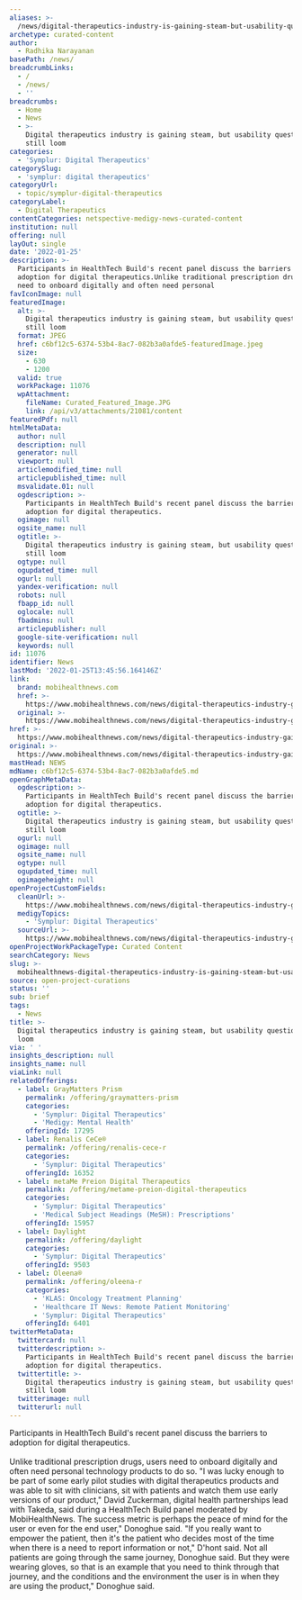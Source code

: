 ```yaml
---
aliases: >-
  /news/digital-therapeutics-industry-is-gaining-steam-but-usability-questions-still-loom
archetype: curated-content
author:
  - Radhika Narayanan
basePath: /news/
breadcrumbLinks:
  - /
  - /news/
  - ''
breadcrumbs:
  - Home
  - News
  - >-
    Digital therapeutics industry is gaining steam, but usability questions
    still loom
categories:
  - 'Symplur: Digital Therapeutics'
categorySlug:
  - 'symplur: digital therapeutics'
categoryUrl:
  - topic/symplur-digital-therapeutics
categoryLabel:
  - Digital Therapeutics
contentCategories: netspective-medigy-news-curated-content
institution: null
offering: null
layOut: single
date: '2022-01-25'
description: >-
  Participants in HealthTech Build's recent panel discuss the barriers to
  adoption for digital therapeutics.Unlike traditional prescription drugs, users
  need to onboard digitally and often need personal
favIconImage: null
featuredImage:
  alt: >-
    Digital therapeutics industry is gaining steam, but usability questions
    still loom
  format: JPEG
  href: c6bf12c5-6374-53b4-8ac7-082b3a0afde5-featuredImage.jpeg
  size:
    - 630
    - 1200
  valid: true
  workPackage: 11076
  wpAttachment:
    fileName: Curated_Featured_Image.JPG
    link: /api/v3/attachments/21081/content
featuredPdf: null
htmlMetaData:
  author: null
  description: null
  generator: null
  viewport: null
  articlemodified_time: null
  articlepublished_time: null
  msvalidate.01: null
  ogdescription: >-
    Participants in HealthTech Build's recent panel discuss the barriers to
    adoption for digital therapeutics.
  ogimage: null
  ogsite_name: null
  ogtitle: >-
    Digital therapeutics industry is gaining steam, but usability questions
    still loom
  ogtype: null
  ogupdated_time: null
  ogurl: null
  yandex-verification: null
  robots: null
  fbapp_id: null
  oglocale: null
  fbadmins: null
  articlepublisher: null
  google-site-verification: null
  keywords: null
id: 11076
identifier: News
lastMod: '2022-01-25T13:45:56.164146Z'
link:
  brand: mobihealthnews.com
  href: >-
    https://www.mobihealthnews.com/news/digital-therapeutics-industry-gaining-steam-usability-questions-still-loom
  original: >-
    https://www.mobihealthnews.com/news/digital-therapeutics-industry-gaining-steam-usability-questions-still-loom
href: >-
  https://www.mobihealthnews.com/news/digital-therapeutics-industry-gaining-steam-usability-questions-still-loom
original: >-
  https://www.mobihealthnews.com/news/digital-therapeutics-industry-gaining-steam-usability-questions-still-loom
mastHead: NEWS
mdName: c6bf12c5-6374-53b4-8ac7-082b3a0afde5.md
openGraphMetaData:
  ogdescription: >-
    Participants in HealthTech Build's recent panel discuss the barriers to
    adoption for digital therapeutics.
  ogtitle: >-
    Digital therapeutics industry is gaining steam, but usability questions
    still loom
  ogurl: null
  ogimage: null
  ogsite_name: null
  ogtype: null
  ogupdated_time: null
  ogimageheight: null
openProjectCustomFields:
  cleanUrl: >-
    https://www.mobihealthnews.com/news/digital-therapeutics-industry-gaining-steam-usability-questions-still-loom
  medigyTopics:
    - 'Symplur: Digital Therapeutics'
  sourceUrl: >-
    https://www.mobihealthnews.com/news/digital-therapeutics-industry-gaining-steam-usability-questions-still-loom
openProjectWorkPackageType: Curated Content
searchCategory: News
slug: >-
  mobihealthnews-digital-therapeutics-industry-is-gaining-steam-but-usability-questions-still-loom
source: open-project-curations
status: ''
sub: brief
tags:
  - News
title: >-
  Digital therapeutics industry is gaining steam, but usability questions still
  loom
via: ' '
insights_description: null
insights_name: null
viaLink: null
relatedOfferings:
  - label: GrayMatters Prism
    permalink: /offering/graymatters-prism
    categories:
      - 'Symplur: Digital Therapeutics'
      - 'Medigy: Mental Health'
    offeringId: 17295
  - label: Renalis CeCe®
    permalink: /offering/renalis-cece-r
    categories:
      - 'Symplur: Digital Therapeutics'
    offeringId: 16352
  - label: metaMe Preion Digital Therapeutics
    permalink: /offering/metame-preion-digital-therapeutics
    categories:
      - 'Symplur: Digital Therapeutics'
      - 'Medical Subject Headings (MeSH): Prescriptions'
    offeringId: 15957
  - label: Daylight
    permalink: /offering/daylight
    categories:
      - 'Symplur: Digital Therapeutics'
    offeringId: 9503
  - label: Oleena®
    permalink: /offering/oleena-r
    categories:
      - 'KLAS: Oncology Treatment Planning'
      - 'Healthcare IT News: Remote Patient Monitoring'
      - 'Symplur: Digital Therapeutics'
    offeringId: 6401
twitterMetaData:
  twittercard: null
  twitterdescription: >-
    Participants in HealthTech Build's recent panel discuss the barriers to
    adoption for digital therapeutics.
  twittertitle: >-
    Digital therapeutics industry is gaining steam, but usability questions
    still loom
  twitterimage: null
  twitterurl: null
---
```

<p>Participants in HealthTech Build's recent panel discuss the barriers to adoption for digital therapeutics.<br><br>Unlike traditional prescription drugs, users need to onboard digitally and often need personal technology products to do so.
"I was lucky enough to be part of some early pilot studies with digital therapeutics products and was able to sit with clinicians, sit with patients and watch them use early versions of our product," David Zuckerman, digital health partnerships lead with Takeda, said during a HealthTech Build panel moderated by MobiHealthNews.
The success metric is perhaps the peace of mind for the user or even for the end user," Donoghue said.
"If you really want to empower the patient, then it's the patient who decides most of the time when there is a need to report information or not," D'hont said.
Not all patients are going through the same journey, Donoghue said.
But they were wearing gloves, so that is an example that you need to think through that journey, and the conditions and the environment the user is in when they are using the product," Donoghue said.</p>